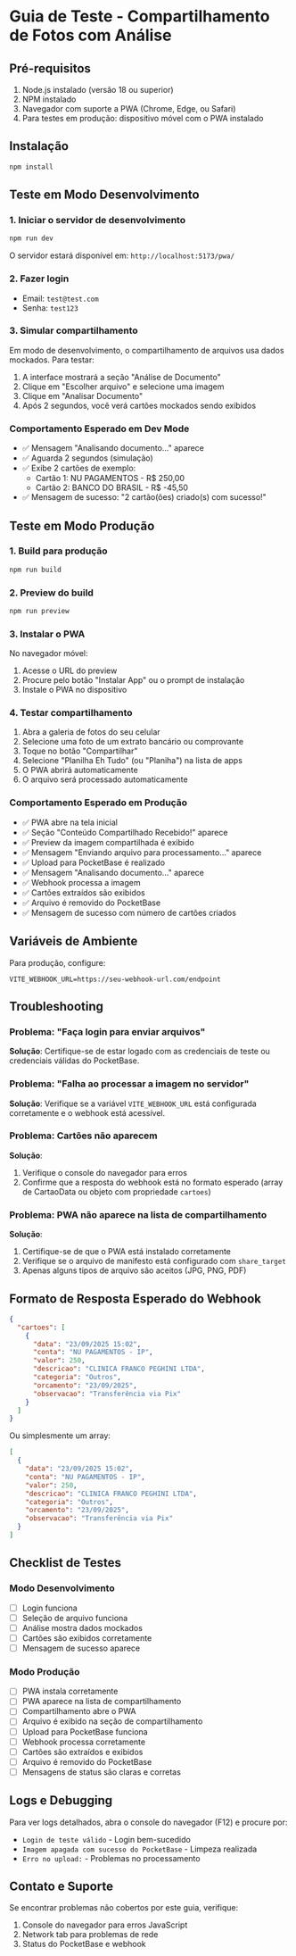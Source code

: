 # Guia de Teste - Compartilhamento de Fotos com Análise

## Pré-requisitos

1. Node.js instalado (versão 18 ou superior)
2. NPM instalado
3. Navegador com suporte a PWA (Chrome, Edge, ou Safari)
4. Para testes em produção: dispositivo móvel com o PWA instalado

## Instalação

```bash
npm install
```

## Teste em Modo Desenvolvimento

### 1. Iniciar o servidor de desenvolvimento

```bash
npm run dev
```

O servidor estará disponível em: `http://localhost:5173/pwa/`

### 2. Fazer login

- Email: `test@test.com`
- Senha: `test123`

### 3. Simular compartilhamento

Em modo de desenvolvimento, o compartilhamento de arquivos usa dados mockados. Para testar:

1. A interface mostrará a seção "Análise de Documento"
2. Clique em "Escolher arquivo" e selecione uma imagem
3. Clique em "Analisar Documento"
4. Após 2 segundos, você verá cartões mockados sendo exibidos

### Comportamento Esperado em Dev Mode

- ✅ Mensagem "Analisando documento..." aparece
- ✅ Aguarda 2 segundos (simulação)
- ✅ Exibe 2 cartões de exemplo:
  - Cartão 1: NU PAGAMENTOS - R$ 250,00
  - Cartão 2: BANCO DO BRASIL - R$ -45,50
- ✅ Mensagem de sucesso: "2 cartão(ões) criado(s) com sucesso!"

## Teste em Modo Produção

### 1. Build para produção

```bash
npm run build
```

### 2. Preview do build

```bash
npm run preview
```

### 3. Instalar o PWA

No navegador móvel:
1. Acesse o URL do preview
2. Procure pelo botão "Instalar App" ou o prompt de instalação
3. Instale o PWA no dispositivo

### 4. Testar compartilhamento

1. Abra a galeria de fotos do seu celular
2. Selecione uma foto de um extrato bancário ou comprovante
3. Toque no botão "Compartilhar"
4. Selecione "Planilha Eh Tudo" (ou "Planiha") na lista de apps
5. O PWA abrirá automaticamente
6. O arquivo será processado automaticamente

### Comportamento Esperado em Produção

- ✅ PWA abre na tela inicial
- ✅ Seção "Conteúdo Compartilhado Recebido!" aparece
- ✅ Preview da imagem compartilhada é exibido
- ✅ Mensagem "Enviando arquivo para processamento..." aparece
- ✅ Upload para PocketBase é realizado
- ✅ Mensagem "Analisando documento..." aparece
- ✅ Webhook processa a imagem
- ✅ Cartões extraídos são exibidos
- ✅ Arquivo é removido do PocketBase
- ✅ Mensagem de sucesso com número de cartões criados

## Variáveis de Ambiente

Para produção, configure:

```env
VITE_WEBHOOK_URL=https://seu-webhook-url.com/endpoint
```

## Troubleshooting

### Problema: "Faça login para enviar arquivos"
**Solução**: Certifique-se de estar logado com as credenciais de teste ou credenciais válidas do PocketBase.

### Problema: "Falha ao processar a imagem no servidor"
**Solução**: Verifique se a variável `VITE_WEBHOOK_URL` está configurada corretamente e o webhook está acessível.

### Problema: Cartões não aparecem
**Solução**: 
1. Verifique o console do navegador para erros
2. Confirme que a resposta do webhook está no formato esperado (array de CartaoData ou objeto com propriedade `cartoes`)

### Problema: PWA não aparece na lista de compartilhamento
**Solução**:
1. Certifique-se de que o PWA está instalado corretamente
2. Verifique se o arquivo de manifesto está configurado com `share_target`
3. Apenas alguns tipos de arquivo são aceitos (JPG, PNG, PDF)

## Formato de Resposta Esperado do Webhook

```json
{
  "cartoes": [
    {
      "data": "23/09/2025 15:02",
      "conta": "NU PAGAMENTOS - IP",
      "valor": 250,
      "descricao": "CLINICA FRANCO PEGHINI LTDA",
      "categoria": "Outros",
      "orcamento": "23/09/2025",
      "observacao": "Transferência via Pix"
    }
  ]
}
```

Ou simplesmente um array:

```json
[
  {
    "data": "23/09/2025 15:02",
    "conta": "NU PAGAMENTOS - IP",
    "valor": 250,
    "descricao": "CLINICA FRANCO PEGHINI LTDA",
    "categoria": "Outros",
    "orcamento": "23/09/2025",
    "observacao": "Transferência via Pix"
  }
]
```

## Checklist de Testes

### Modo Desenvolvimento
- [ ] Login funciona
- [ ] Seleção de arquivo funciona
- [ ] Análise mostra dados mockados
- [ ] Cartões são exibidos corretamente
- [ ] Mensagem de sucesso aparece

### Modo Produção
- [ ] PWA instala corretamente
- [ ] PWA aparece na lista de compartilhamento
- [ ] Compartilhamento abre o PWA
- [ ] Arquivo é exibido na seção de compartilhamento
- [ ] Upload para PocketBase funciona
- [ ] Webhook processa corretamente
- [ ] Cartões são extraídos e exibidos
- [ ] Arquivo é removido do PocketBase
- [ ] Mensagens de status são claras e corretas

## Logs e Debugging

Para ver logs detalhados, abra o console do navegador (F12) e procure por:

- `Login de teste válido` - Login bem-sucedido
- `Imagem apagada com sucesso do PocketBase` - Limpeza realizada
- `Erro no upload:` - Problemas no processamento

## Contato e Suporte

Se encontrar problemas não cobertos por este guia, verifique:
1. Console do navegador para erros JavaScript
2. Network tab para problemas de rede
3. Status do PocketBase e webhook
